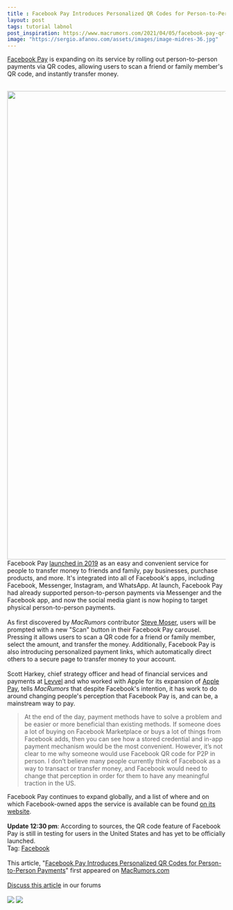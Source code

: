```yaml
---
title : Facebook Pay Introduces Personalized QR Codes for Person-to-Person Payments
layout: post
tags: tutorial labnol
post_inspiration: https://www.macrumors.com/2021/04/05/facebook-pay-qr-code-payments/
image: "https://sergio.afanou.com/assets/images/image-midres-36.jpg"
---
```


<a href="https://pay.facebook.com">Facebook Pay</a> is expanding on its service by rolling out person-to-person payments via QR codes, allowing users to scan a friend or family member's QR code, and instantly transfer money.
<br/>

<br/>
<img src="https://images.macrumors.com/article-new/2021/04/facebook-pay-qr-codes.jpg" alt="" width="1920" height="1080" class="aligncenter size-full wp-image-792448" />
<br/>
Facebook Pay <a href="https://about.fb.com/news/2019/11/simplifying-payments-with-facebook-pay/">launched in 2019</a> as an easy and convenient service for people to transfer money to friends and family, pay businesses, purchase products, and more. It's integrated into all of Facebook's apps, including Facebook, Messenger, Instagram, and WhatsApp. At launch, Facebook Pay had already supported person-to-person payments via Messenger and the Facebook app, and now the social media giant is now hoping to target physical person-to-person payments.
<br/>

<br/>
As first discovered by <em>MacRumors</em> contributor <a href="https://thetapedrive.com/pages/about">Steve Moser</a>, users will be prompted with a new "Scan" button in their Facebook Pay carousel. Pressing it allows users to scan a QR code for a friend or family member, select the amount, and transfer the money. Additionally, Facebook Pay is also introducing personalized payment links, which automatically direct others to a secure page to transfer money to your account.
<br/>

<br/>
Scott Harkey, chief strategy officer and head of financial services and payments at <a href="https://www.levvel.io/about">Levvel</a> and who worked with Apple for its expansion of <a href="https://www.macrumors.com/roundup/apple-pay/">Apple Pay</a>, tells <em>MacRumors</em> that despite Facebook's intention, it has work to do around changing people's perception that Facebook Pay is, and can be, a mainstream way to pay.<blockquote>At the end of the day, payment methods have to solve a problem and be easier or more beneficial than existing methods.  If someone does a lot of buying on Facebook Marketplace or buys a lot of things from Facebook adds, then you can see how a stored credential and in-app payment mechanism would be the most convenient.  However, it’s not clear to me why someone would use Facebook QR code for P2P in person. I don’t believe many people currently think of Facebook as a way to transact or transfer money, and Facebook would need to change that perception in order for them to have any meaningful traction in the US.</blockquote>Facebook Pay continues to expand globally, and a list of where and on which Facebook-owned apps the service is available can be found <a href="https://pay.facebook.com/availability/">on its website</a>.
<br/>

<br/>
<b>Update 12:30 pm</b>: According to sources, the QR code feature of Facebook Pay is still in testing for users in the United States and has yet to be officially launched.<div class="linkback">Tag: <a href="https://www.macrumors.com/guide/facebook/">Facebook</a></div><br/>This article, &quot;<a href="https://www.macrumors.com/2021/04/05/facebook-pay-qr-code-payments/">Facebook Pay Introduces Personalized QR Codes for Person-to-Person Payments</a>&quot; first appeared on <a href="https://www.macrumors.com">MacRumors.com</a><br/><br/><a href="https://forums.macrumors.com/threads/facebook-pay-introduces-personalized-qr-codes-for-person-to-person-payments.2290668/">Discuss this article</a> in our forums<br/><br/><div class="feedflare">
<a href="http://feeds.macrumors.com/~ff/MacRumors-All?a=JL5QHBz1yXQ:nzHPIdKKtO8:6W8y8wAjSf4"><img src="http://feeds.feedburner.com/~ff/MacRumors-All?d=6W8y8wAjSf4" border="0"></img></a> <a href="http://feeds.macrumors.com/~ff/MacRumors-All?a=JL5QHBz1yXQ:nzHPIdKKtO8:qj6IDK7rITs"><img src="http://feeds.feedburner.com/~ff/MacRumors-All?d=qj6IDK7rITs" border="0"></img></a>
</div><img src="http://feeds.feedburner.com/~r/MacRumors-All/~4/JL5QHBz1yXQ" height="1" width="1" alt=""/>